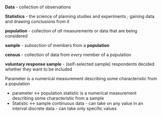 **Data** - collection of observations
 
**Statistics** - the science of planning studies and experiments ; gaining data and drawing conclusions from it

**population** - collection of *all* measurements or data that are being considered

**sample** - *subsection* of members from a **population**

**census** - collection of data from *every* member of a population

**voluntary response sample** -  (self-selected sample) respondents decided whether they want to be included 



Parameter is a numerical measurement describing some characteristic  from a population
- parameter <-> population
statistic is a numerical measurement describing some characteristic from a sample
- Statistic <-> sample
continuous data  -  can take on any value in an interval
discrete data - can take only specific values
